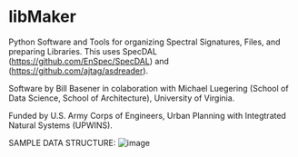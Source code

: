 # libMaker
Python Software and Tools for organizing Spectral Signatures, Files, and preparing Libraries. This uses SpecDAL (https://github.com/EnSpec/SpecDAL) and (https://github.com/ajtag/asdreader).

Software by Bill Basener in colaboration with Michael Luegering (School of Data Science, School of Architecture), University of Virginia. 
   
Funded by U.S. Army Corps of Engineers, Urban Planning with Integtrated Natural Systems (UPWINS).

SAMPLE DATA STRUCTURE:
![image](https://github.com/wbasener/libMaker/assets/51686251/868280a9-53b5-4194-a447-cf11f8470f05)

